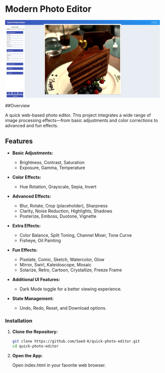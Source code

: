 # Modern Photo Editor

![Background Image](assets/images/preview.jpg)

##Overview

A quick web-based photo editor. This project integrates a wide range of image processing effects—from basic adjustments and color corrections to advanced and fun effects.

## Features

- **Basic Adjustments:**  
  - Brightness, Contrast, Saturation  
  - Exposure, Gamma, Temperature

- **Color Effects:**  
  - Hue Rotation, Grayscale, Sepia, Invert

- **Advanced Effects:**  
  - Blur, Rotate, Crop (placeholder), Sharpness  
  - Clarity, Noise Reduction, Highlights, Shadows  
  - Posterize, Emboss, Duotone, Vignette

- **Extra Effects:**  
  - Color Balance, Split Toning, Channel Mixer, Tone Curve  
  - Fisheye, Oil Painting

- **Fun Effects:**  
  - Pixelate, Comic, Sketch, Watercolor, Glow  
  - Mirror, Swirl, Kaleidoscope, Mosaic  
  - Solarize, Retro, Cartoon, Crystallize, Freeze Frame

- **Additional UI Features:**  
  - Dark Mode toggle for a better viewing experience.

- **State Management:**  
  - Undo, Redo, Reset, and Download options.


### Installation

1. **Clone the Repository:**

   ```bash
   git clone https://github.com/Saed-K/quick-photo-editor.git
   cd quick-photo-editor

2. **Open the App:** 

    Open index.html in your favorite web browser.